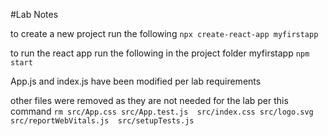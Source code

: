 
#Lab Notes

to create a new project run the following
`npx create-react-app myfirstapp`


to run the react app run the following in the project folder myfirstapp
`npm start`


App.js and index.js have been modified per lab requirements


other files were removed as they are not needed for the lab per this command
`rm src/App.css src/App.test.js  src/index.css src/logo.svg src/reportWebVitals.js  src/setupTests.js`